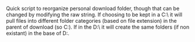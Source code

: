 Quick script to reorganize personal download folder, though that can be changed by modifying the raw string. If choosing to be kept in a C:\ it will pull files into different folder categories (based on file extension) in the parent of download (so C:\). If in the D:\ it will create the same folders (if non existant) in the base of D:\.